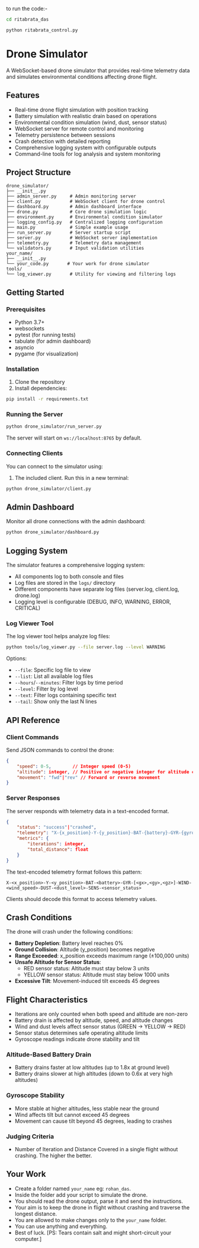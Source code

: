 to run the code:-

```bash
cd ritabrata_das
```
```bash
python ritabrata_control.py
``` 


# Drone Simulator

A WebSocket-based drone simulator that provides real-time telemetry data and simulates environmental conditions affecting drone flight.

## Features

- Real-time drone flight simulation with position tracking
- Battery simulation with realistic drain based on operations
- Environmental condition simulation (wind, dust, sensor status)
- WebSocket server for remote control and monitoring
- Telemetry persistence between sessions
- Crash detection with detailed reporting
- Comprehensive logging system with configurable outputs
- Command-line tools for log analysis and system monitoring

## Project Structure

```
drone_simulator/
├── __init__.py
├── admin_server.py     # Admin monitoring server
├── client.py           # WebSocket client for drone control
├── dashboard.py        # Admin dashboard interface
├── drone.py            # Core drone simulation logic
├── environment.py      # Environmental condition simulator
├── logging_config.py   # Centralized logging configuration
├── main.py             # Simple example usage
├── run_server.py       # Server startup script
├── server.py           # WebSocket server implementation
├── telemetry.py        # Telemetry data management
└── validators.py       # Input validation utilities
your_name/
├── __init__.py
└── your_code.py       # Your work for drone simulator
tools/
└── log_viewer.py       # Utility for viewing and filtering logs
```

## Getting Started

### Prerequisites

- Python 3.7+
- websockets
- pytest (for running tests)
- tabulate (for admin dashboard)
- asyncio
- pygame (for visualization)

### Installation

1. Clone the repository
2. Install dependencies:
```bash
pip install -r requirements.txt
```

### Running the Server

```bash
python drone_simulator/run_server.py
```

The server will start on `ws://localhost:8765` by default.

### Connecting Clients

You can connect to the simulator using:

1. The included client. Run this in a new terminal:
```bash
python drone_simulator/client.py
```

## Admin Dashboard

Monitor all drone connections with the admin dashboard:

```bash
python drone_simulator/dashboard.py
```

## Logging System

The simulator features a comprehensive logging system:

- All components log to both console and files
- Log files are stored in the `logs/` directory
- Different components have separate log files (server.log, client.log, drone.log)
- Logging level is configurable (DEBUG, INFO, WARNING, ERROR, CRITICAL)

### Log Viewer Tool

The log viewer tool helps analyze log files:

```bash
python tools/log_viewer.py --file server.log --level WARNING
```

Options:
- `--file`: Specific log file to view
- `--list`: List all available log files
- `--hours`/`--minutes`: Filter logs by time period
- `--level`: Filter by log level
- `--text`: Filter logs containing specific text
- `--tail`: Show only the last N lines

## API Reference

### Client Commands

Send JSON commands to control the drone:

```json
{
    "speed": 0-5,        // Integer speed (0-5)
    "altitude": integer, // Positive or negative integer for altitude change
    "movement": "fwd"|"rev" // Forward or reverse movement
}
```

### Server Responses

The server responds with telemetry data in a text-encoded format.

```json
{
    "status": "success"|"crashed",
    "telemetry": "X-{x_position}-Y-{y_position}-BAT-{battery}-GYR-{gyroscope}-WIND-{wind_speed}-DUST-{dust_level}-SENS-{sensor_status}",
    "metrics": {
        "iterations": integer,
        "total_distance": float
    }
}
```

The text-encoded telemetry format follows this pattern:
```
X-<x_position>-Y-<y_position>-BAT-<battery>-GYR-[<gx>,<gy>,<gz>]-WIND-<wind_speed>-DUST-<dust_level>-SENS-<sensor_status>
```

Clients should decode this format to access telemetry values.

## Crash Conditions

The drone will crash under the following conditions:

- **Battery Depletion**: Battery level reaches 0%
- **Ground Collision**: Altitude (y_position) becomes negative
- **Range Exceeded**: x_position exceeds maximum range (±100,000 units)
- **Unsafe Altitude for Sensor Status**:
  - RED sensor status: Altitude must stay below 3 units
  - YELLOW sensor status: Altitude must stay below 1000 units
- **Excessive Tilt**: Movement-induced tilt exceeds 45 degrees

## Flight Characteristics

- Iterations are only counted when both speed and altitude are non-zero
- Battery drain is affected by altitude, speed, and altitude changes
- Wind and dust levels affect sensor status (GREEN → YELLOW → RED)
- Sensor status determines safe operating altitude limits
- Gyroscope readings indicate drone stability and tilt

### Altitude-Based Battery Drain

- Battery drains faster at low altitudes (up to 1.8x at ground level)
- Battery drains slower at high altitudes (down to 0.6x at very high altitudes)


### Gyroscope Stability

- More stable at higher altitudes, less stable near the ground
- Wind affects tilt but cannot exceed 45 degrees
- Movement can cause tilt beyond 45 degrees, leading to crashes

### Judging Criteria

- Number of Iteration and Distance Covered in a single flight without crashing. The higher the better.

## Your Work

- Create a folder named `your_name` eg: `rohan_das`.
- Inside the folder add your script to simulate the drone.
- You should read the drone output, parse it and send the instructions.
- Your aim is to keep the drone in flight without crashing and traverse the longest distance.
- You are allowed to make changes only to the `your_name` folder.
- You can use anything and everything.
- Best of luck. [PS: Tears contain salt and might short-circuit your computer.]

